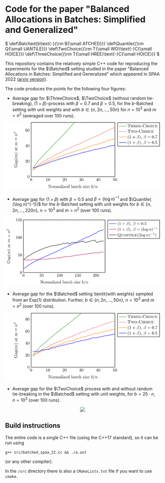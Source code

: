 # Code for the  paper "Balanced Allocations in Batches: Simplified and Generalized"

$
\def\Batched{b\text{-}{\rm B{\small ATCHED}}}
\def\Quantile{{\rm Q{\small UANTILE}}}
\def\TwoChoice{{\rm T{\small WO}\text{-}C{\small HOICE}}}
\def\ThreeChoice{{\rm T{\small HREE}\text{-}C{\small HOICE}}}
$

This repository contains the relatively simple C++ code for reproducing the experiments for the $\Batched$ setting studied in the paper "Balanced Allocations in Batches: Simplified and Generalized" which appeared in SPAA 2022 ([arxiv version](https://arxiv.org/abs/2203.13902)).


The code produces the points for the following four figures:

* Average gap for $\ThreeChoice$, $\TwoChoice$ (without random tie-breaking), $(1+\beta)$-process with $\beta = 0.7$ and $\beta = 0.5$, for the $b$-Batched setting with unit weights and with $b \in \{ n, 2n , \ldots , 50n \}$ for $n = 10^3$ and $m = n^2$ (averaged over $100$ runs).

<p align="center">
<img src='figs/batched_unit_weights.svg' />
</p>

* Average gap for $(1+\beta)$ with $\beta = 0.5$ and $\beta = (\log n)^{-1}$ and $\Quantile( (\log n)^{-1})$ for the $b$-Batched setting with unit weights for $b \in \{ n, 2n , \ldots , 220n \}$, $n = 10^3$ and $m = n^2$ (over $100$ runs).

<p align="center">
<img src='figs/hybrid_process.svg' />
</p>

* Average gap for the $\Batched$ setting \textit{with weights} sampled from an $\mathsf{Exp}(1)$ distribution. Further, $b \in \{ n, 2n , \ldots , 50n \}$, $n=10^3$ and $m=n^2$ (over $100$ runs).

<p align="center">
<img src='figs/batched_exp_weights.svg' />
</p>

* Average gap for the $\TwoChoice$ process with and without random tie-breaking in the $\Batched$ setting with unit weights, for $b = 25\cdot n$, $n = 10^3$ (over $100$ runs).

<p align="center">
<img src='figs/two_choice_with_and_without_tie_breaking.svg.svg' />
</p>


## Build instructions

The entire code is a single C++ file (using the C++17 standard), so it can be run using 
```
g++ src/batched_spaa_22.cc && ./a.out
```
(or any other compiler). 

In the `/src` directory there is also a `CMakeLists.txt` file if you want to use `cmake`.

